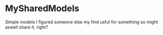 # MySharedModels

Simple models I figured someone else my find usful for something so might aswell share it, right?
